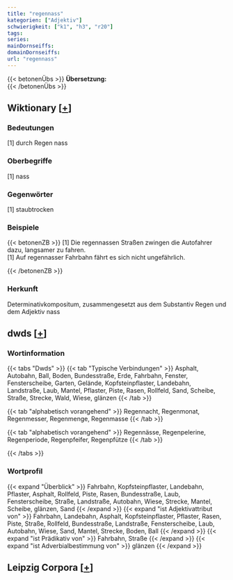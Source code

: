 ```yaml
---
title: "regennass"
kategorien: ["Adjektiv"]
schwierigkeit: ["k1", "h3", "r20"]
tags:
series:
mainDornseiffs:
domainDornseiffs:
url: "regennass"
---
```


{{< betonenÜbs >}}
**Übersetzung:**  
{{< /betonenÜbs >}}

## Wiktionary [[+](https://de.wiktionary.org/wiki/regennass)]

### Bedeutungen
[1] durch Regen nass  

### Oberbegriffe
[1] nass  

### Gegenwörter
[1] staubtrocken  

### Beispiele
{{< betonenZB >}}
[1] Die regennassen Straßen zwingen die Autofahrer dazu, langsamer zu fahren.  
[1] Auf regennasser Fahrbahn fährt es sich nicht ungefährlich.  

{{< /betonenZB >}}
### Herkunft
Determinativkompositum, zusammengesetzt aus dem Substantiv Regen und dem Adjektiv nass  



## dwds [[+](https://www.dwds.de/wb/regennass)]

### Wortinformation
{{< tabs "Dwds" >}}
{{< tab "Typische Verbindungen" >}}
Asphalt, Autobahn, Ball, Boden, Bundesstraße, Erde, Fahrbahn, Fenster, Fensterscheibe, Garten, Gelände, Kopfsteinpflaster, Landebahn, Landstraße, Laub, Mantel, Pflaster, Piste, Rasen, Rollfeld, Sand, Scheibe, Straße, Strecke, Wald, Wiese, glänzen
{{< /tab >}}

{{< tab "alphabetisch vorangehend" >}}
Regennacht, Regenmonat, Regenmesser, Regenmenge, Regenmasse
{{< /tab >}}

{{< tab "alphabetisch vorangehend" >}}
Regennässe, Regenpelerine, Regenperiode, Regenpfeifer, Regenpfütze
{{< /tab >}}

{{< /tabs >}}

### Wortprofil
{{< expand "Überblick" >}} Fahrbahn, Kopfsteinpflaster, Landebahn, Pflaster, Asphalt, Rollfeld, Piste, Rasen, Bundesstraße, Laub, Fensterscheibe, Straße, Landstraße, Autobahn, Wiese, Strecke, Mantel, Scheibe, glänzen, Sand {{< /expand >}}
{{< expand "ist Adjektivattribut von" >}} Fahrbahn, Landebahn, Asphalt, Kopfsteinpflaster, Pflaster, Rasen, Piste, Straße, Rollfeld, Bundesstraße, Landstraße, Fensterscheibe, Laub, Autobahn, Wiese, Sand, Mantel, Strecke, Boden, Ball {{< /expand >}}
{{< expand "ist Prädikativ von" >}} Fahrbahn, Straße {{< /expand >}}
{{< expand "ist Adverbialbestimmung von" >}} glänzen {{< /expand >}}

## Leipzig Corpora [[+](https://corpora.uni-leipzig.de/en/res?word=regennass&corpusId=deu_newscrawl-public_2018)]

